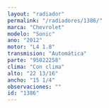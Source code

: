 ```yaml
---
layout: "radiador"
permalink: "/radiadores/1386/"
marca: "Chevrolet"
modelo: "Sonic"
ano: "2012"
motor: "L4 1.8"
transmision: "Automática"
parte: "95022258"
clima: "Con clima"
alto: "22 13/16"
ancho: "15 1/4"
observaciones: ""
id: "1386"
---
```


